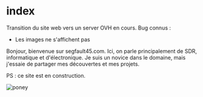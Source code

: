 # index

Transition du site web vers un server OVH en cours. Bug connus :
- Les images ne s'affichent pas



Bonjour, bienvenue sur segfault45.com. Ici, on parle principalement de SDR, informatique et d'électronique.
Je suis un novice dans le domaine, mais j'essaie de partager mes découvertes et mes projets.

PS : ce site est en construction.

![poney](/images/index1.jpeg)
